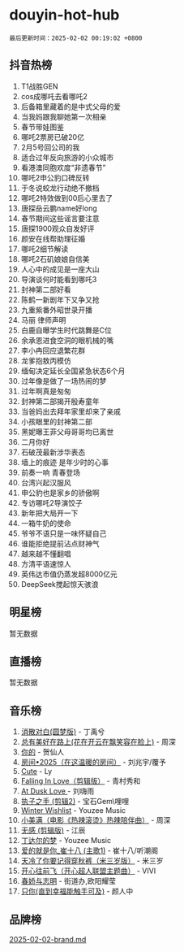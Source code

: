 # douyin-hot-hub

`最后更新时间：2025-02-02 00:19:02 +0800`

## 抖音热榜

1. T1战胜GEN
1. cos成哪吒去看哪吒2
1. 后备箱里藏着的是中式父母的爱
1. 当我妈跟我聊她第一次相亲
1. 春节带娃图鉴
1. 哪吒2票房已破20亿
1. 2月5号回公司的我
1. 适合过年反向旅游的小众城市
1. 看港澳同胞欢度“非遗春节”
1. 哪吒2申公豹口碑反转
1. 于冬说蛟龙行动绝不撤档
1. 哪吒2特效做到00后心里去了
1. 唐探岳云鹏name好long
1. 春节期间这些谣言要注意
1. 唐探1900观众自发好评
1. 颜安在线帮助理征婚
1. 哪吒2细节解读
1. 哪吒2石矶娘娘自信美
1. 人心中的成见是一座大山
1. 导演谈何时能看到哪吒3
1. 封神第二部好看
1. 陈鹤一新剧年下又争又抢
1. 九重紫番外昭世录开播
1. 马丽 律师声明
1. 白鹿自曝学生时代跳舞是C位
1. 余承恩进食空洞的眼机械的嘴
1. 李小冉回应退繁花群
1. 龙爹抱敖丙模仿
1. 缅甸决定延长全国紧急状态6个月
1. 过年像是做了一场热闹的梦
1. 过年啊真是匆匆
1. 封神第二部揭开殷寿童年
1. 当爸妈出去拜年家里却来了亲戚
1. 小孩眼里的封神第二部
1. 黑妮曝王菲父母哥哥均已离世
1. 二月你好
1. 石破茂最新涉华表态
1. 墙上的痕迹 是年少时的心事
1. 前奏一响 青春登场
1. 台湾兴起汉服风
1. 申公豹也是家乡的骄傲啊
1. 专访哪吒2导演饺子
1. 新年把大局开一下
1. 一箱牛奶的使命
1. 爷爷不语只是一味怀疑自己
1. 谁能拒绝提前沾点财神气
1. 越来越不懂翻唱
1. 方清平语速惊人
1. 英伟达市值仍蒸发超8000亿元
1. DeepSeek搅起惊天骇浪

## 明星榜

暂无数据

## 直播榜

暂无数据

## 音乐榜

1. [消散对白(圆梦版)](https://sf3-cdn-tos.douyinstatic.com/obj/tos-cn-ve-2774/og4jB5I5IizzoZVAAAzWgBMAsMDWoArfwBOiFs) - 丁禹兮
1. [总有美好在路上(花在开云在飘笑容在脸上)](https://sf5-hl-cdn-tos.douyinstatic.com/obj/tos-cn-ve-2774/oU5u7NwtfBIvaNhoQBszOvAlRiAoiWAVVyBMq4) - 周深
1. [你的](https://sf5-hl-cdn-tos.douyinstatic.com/obj/tos-cn-ve-2774/oYuIeKf42jB7sEV6B2upMdpYAgfrQWj0FeRegh) - 贺仙人
1. [房间•2025（在这温暖的房间）](https://sf6-cdn-tos.douyinstatic.com/obj/tos-cn-ve-2774/oMzJcnT8BgIetASeBfwfEeBQVNfACiCifhfZP7g) - 刘兆宇/覆予
1. [Cute](https://sf5-hl-cdn-tos.douyinstatic.com/obj/tos-cn-ve-2774/o4IbIzHWKAAB4wsS5qMBRiiAlEBGTpQRNfFvuo) - Ly
1. [Falling In Love（剪辑版）](https://sf6-cdn-tos.douyinstatic.com/obj/tos-cn-ve-2774/o8ajpA8zzgBPahbBIO8AcKGBLJezFCRd1wfP9f) - 青村秀和
1. [ At Dusk  Love ](https://sf5-hl-cdn-tos.douyinstatic.com/obj/tos-cn-ve-2774/o8CrpCf5CaYgI4ZrtQgMQAFEfuGqNnRSDQAPBc) - 刘嗨雨
1. [执子之手 (剪辑2)](https://sf5-hl-cdn-tos.douyinstatic.com/obj/tos-cn-ve-2774/oUoZLQjCc31XzqsBnBQUNgeKtYPBcgbFDwtfcu) - 宝石Gem\哩哩
1. [Winter Wishlist](https://sf5-hl-cdn-tos.douyinstatic.com/obj/tos-cn-ve-2774/oIIgUOeamCFCVAzxN6MFRLIBlLGpUqQxeeHrLE) - Youzee Music
1. [小美满（电影《热辣滚烫》热辣陪伴曲）](https://sf5-hl-cdn-tos.douyinstatic.com/obj/tos-cn-ve-2774/o0GAn2lSgfZIDUgtevCGDQYnFg4CwnrBaxbTZL) - 周深
1. [无感 (剪辑版)](https://sf5-hl-cdn-tos.douyinstatic.com/obj/tos-cn-ve-2774/o0eIsUzJBDlQaQFC5OFlgbMEZC1TFYBftOBn6p) - 江辰
1. [丁达尔的梦](https://sf5-hl-cdn-tos.douyinstatic.com/obj/tos-cn-ve-2774/oMU3WirUZBVQkAC9ccG5P2IQirziZM2RTInUY) - Youzee Music
1. [爱的就是你_崔十八 (主歌1)](https://sf6-cdn-tos.douyinstatic.com/obj/tos-cn-ve-2774/oI5BO5DhFZ6UTcNCnZaOCBLtZ7WIMQGfgnXf5E) - 崔十八/听潮阁
1. [天冷了你要记得穿秋裤（米三岁版）](https://sf5-hl-cdn-tos.douyinstatic.com/obj/tos-cn-ve-2774/oQlIwVIDWiZ6BQilAorS7MA0AgCkQDvcZAdm1) - 米三岁
1. [开心往前飞（开心超人联盟主题曲）](https://sf5-hl-cdn-tos.douyinstatic.com/obj/tos-cn-ve-2774/9d8fb7c82cf1421fb93a9fe925275e0a) - VIVI
1. [春娇与志明](https://sf5-hl-cdn-tos.douyinstatic.com/obj/tos-cn-ve-2774/e530d8fceb7044b39707d7f9ff54add1) - 街道办,欧阳耀莹
1. [只你(直到幸福能触手可及)](https://sf6-cdn-tos.douyinstatic.com/obj/tos-cn-ve-2774/o0lBkRDzFTeaVSUz3ZZSCBVtZ5DIMQGfgmEAuE) - 颜人中

## 品牌榜

[2025-02-02-brand.md](2025-02-02-brand.md)
